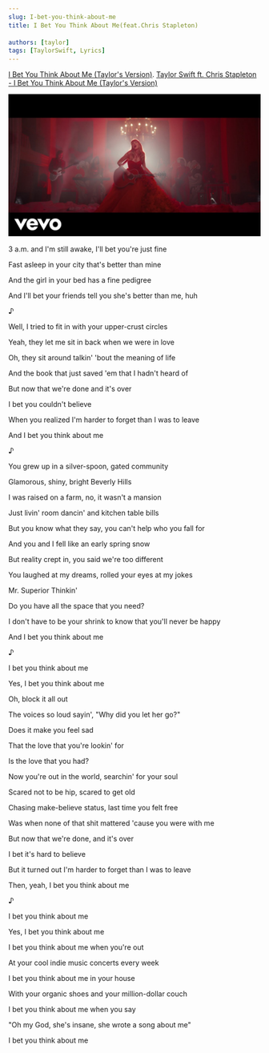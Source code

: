 ```yaml
---
slug: I-bet-you-think-about-me
title: I Bet You Think About Me(feat.Chris Stapleton)

authors: [taylor]
tags: [TaylorSwift, Lyrics]
---
```


[I Bet You Think About Me (Taylor's Version)](https://open.spotify.com/track/4CkgMiMqZ5JzW9iYXSTMTL).
[Taylor Swift ft. Chris Stapleton - I Bet You Think About Me (Taylor's Version)](https://www.youtube.com/watch?v=5UMCrq-bBCg)

![Docusaurus Plushie](./maxresdefault.jpg)

3 a.m. and I'm still awake, I'll bet you're just fine

Fast asleep in your city that's better than mine

And the girl in your bed has a fine pedigree

And I'll bet your friends tell you she's better than me, huh

♪

Well, I tried to fit in with your upper-crust circles

Yeah, they let me sit in back when we were in love

Oh, they sit around talkin' 'bout the meaning of life

And the book that just saved 'em that I hadn't heard of

But now that we're done and it's over

I bet you couldn't believe

When you realized I'm harder to forget than I was to leave

And I bet you think about me

♪

You grew up in a silver-spoon, gated community

Glamorous, shiny, bright Beverly Hills

I was raised on a farm, no, it wasn't a mansion

Just livin' room dancin' and kitchen table bills

But you know what they say, you can't help who you fall for

And you and I fell like an early spring snow

But reality crept in, you said we're too different

You laughed at my dreams, rolled your eyes at my jokes

Mr. Superior Thinkin'

Do you have all the space that you need?

I don't have to be your shrink to know that you'll never be happy

And I bet you think about me

♪

I bet you think about me

Yes, I bet you think about me

Oh, block it all out

The voices so loud sayin', "Why did you let her go?"

Does it make you feel sad

That the love that you're lookin' for

Is the love that you had?

Now you're out in the world, searchin' for your soul

Scared not to be hip, scared to get old

Chasing make-believe status, last time you felt free

Was when none of that shit mattered 'cause you were with me

But now that we're done, and it's over

I bet it's hard to believe

But it turned out I'm harder to forget than I was to leave

Then, yeah, I bet you think about me

♪

I bet you think about me

Yes, I bet you think about me

I bet you think about me when you're out

At your cool indie music concerts every week

I bet you think about me in your house

With your organic shoes and your million-dollar couch

I bet you think about me when you say

"Oh my God, she's insane, she wrote a song about me"

I bet you think about me
